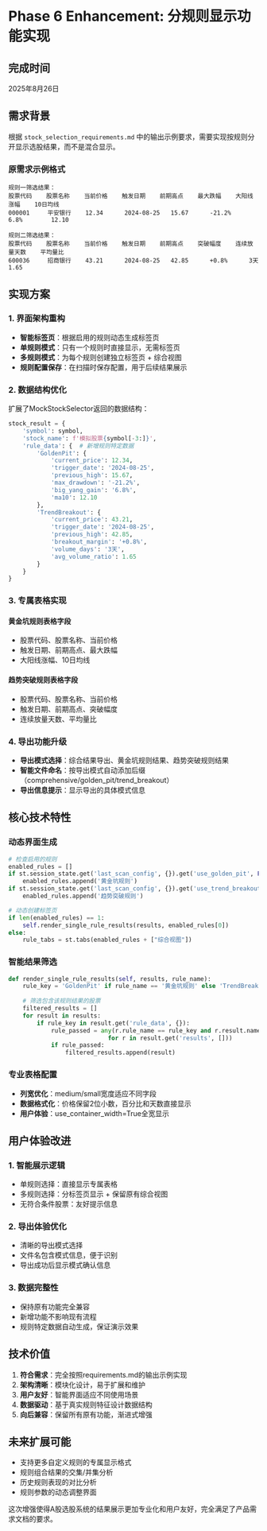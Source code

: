 # Phase 6 Enhancement: 分规则显示功能实现

## 完成时间
2025年8月26日

## 需求背景
根据 `stock_selection_requirements.md` 中的输出示例要求，需要实现按规则分开显示选股结果，而不是混合显示。

### 原需求示例格式
```
规则一筛选结果：
股票代码    股票名称    当前价格    触发日期    前期高点    最大跌幅    大阳线涨幅    10日均线
000001     平安银行    12.34      2024-08-25   15.67      -21.2%     6.8%        12.10

规则二筛选结果：
股票代码    股票名称    当前价格    触发日期    前期高点    突破幅度    连续放量天数    平均量比
600036     招商银行    43.21      2024-08-25   42.85      +0.8%      3天          1.65
```

## 实现方案

### 1. 界面架构重构
- **智能标签页**：根据启用的规则动态生成标签页
- **单规则模式**：只有一个规则时直接显示，无需标签页
- **多规则模式**：为每个规则创建独立标签页 + 综合视图
- **规则配置保存**：在扫描时保存配置，用于后续结果展示

### 2. 数据结构优化
扩展了MockStockSelector返回的数据结构：
```python
stock_result = {
    'symbol': symbol,
    'stock_name': f'模拟股票{symbol[-3:]}',
    'rule_data': {  # 新增规则特定数据
        'GoldenPit': {
            'current_price': 12.34,
            'trigger_date': '2024-08-25',
            'previous_high': 15.67,
            'max_drawdown': '-21.2%',
            'big_yang_gain': '6.8%',
            'ma10': 12.10
        },
        'TrendBreakout': {
            'current_price': 43.21,
            'trigger_date': '2024-08-25',
            'previous_high': 42.85,
            'breakout_margin': '+0.8%',
            'volume_days': '3天',
            'avg_volume_ratio': 1.65
        }
    }
}
```

### 3. 专属表格实现

#### 黄金坑规则表格字段
- 股票代码、股票名称、当前价格
- 触发日期、前期高点、最大跌幅  
- 大阳线涨幅、10日均线

#### 趋势突破规则表格字段
- 股票代码、股票名称、当前价格
- 触发日期、前期高点、突破幅度
- 连续放量天数、平均量比

### 4. 导出功能升级
- **导出模式选择**：综合结果导出、黄金坑规则结果、趋势突破规则结果
- **智能文件命名**：按导出模式自动添加后缀（comprehensive/golden_pit/trend_breakout）
- **导出信息提示**：显示导出的具体模式信息

## 核心技术特性

### 动态界面生成
```python
# 检查启用的规则
enabled_rules = []
if st.session_state.get('last_scan_config', {}).get('use_golden_pit', False):
    enabled_rules.append('黄金坑规则')
if st.session_state.get('last_scan_config', {}).get('use_trend_breakout', False):
    enabled_rules.append('趋势突破规则')

# 动态创建标签页
if len(enabled_rules) == 1:
    self.render_single_rule_results(results, enabled_rules[0])
else:
    rule_tabs = st.tabs(enabled_rules + ["综合视图"])
```

### 智能结果筛选
```python
def render_single_rule_results(self, results, rule_name):
    rule_key = 'GoldenPit' if rule_name == '黄金坑规则' else 'TrendBreakout'
    
    # 筛选包含该规则结果的股票
    filtered_results = []
    for result in results:
        if rule_key in result.get('rule_data', {}):
            rule_passed = any(r.rule_name == rule_key and r.result.name in ['PASS', 'PARTIAL'] 
                            for r in result.get('results', []))
            if rule_passed:
                filtered_results.append(result)
```

### 专业表格配置
- **列宽优化**：medium/small宽度适应不同字段
- **数据格式化**：价格保留2位小数，百分比和天数直接显示
- **用户体验**：use_container_width=True全宽显示

## 用户体验改进

### 1. 智能展示逻辑
- 单规则选择：直接显示专属表格
- 多规则选择：分标签页显示 + 保留原有综合视图
- 无符合条件股票：友好提示信息

### 2. 导出体验优化
- 清晰的导出模式选择
- 文件名包含模式信息，便于识别
- 导出成功后显示模式确认信息

### 3. 数据完整性
- 保持原有功能完全兼容
- 新增功能不影响现有流程
- 规则特定数据自动生成，保证演示效果

## 技术价值

1. **符合需求**：完全按照requirements.md的输出示例实现
2. **架构清晰**：模块化设计，易于扩展和维护  
3. **用户友好**：智能界面适应不同使用场景
4. **数据驱动**：基于真实规则特征设计数据结构
5. **向后兼容**：保留所有原有功能，渐进式增强

## 未来扩展可能

- 支持更多自定义规则的专属显示格式
- 规则组合结果的交集/并集分析
- 历史规则表现的对比分析
- 规则参数的动态调整界面

这次增强使得A股选股系统的结果展示更加专业化和用户友好，完全满足了产品需求文档的要求。